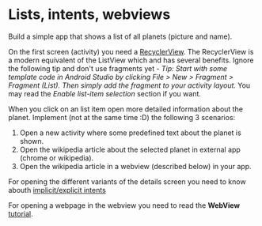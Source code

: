 # Lists, intents, webviews

Build a simple app that shows a list of all planets (picture and name). 

On the first screen (activity) you need a [RecyclerView](https://developer.android.com/guide/topics/ui/layout/recyclerview.html). The RecyclerView is a modern equivalent of the ListView which and has several benefits.
Ignore the following tip and don't use fragments yet - 
_Tip: Start with some template code in Android Studio by clicking File > New > Fragment > Fragment (List). Then simply add the fragment to your activity layout._ 
You may read the _Enable list-item selection_ section if you want.

When you click on an list item open more detailed information about the planet. Implement (not at the same time :D) the following 3 scenarios:

1. Open a new activity where some predefined text about the planet is shown. 
2. Open the wikipedia article about the selected planet in external app (chrome or wikipedia).
3. Open the wikipedia article in a webview (described below) in your app.

For opening the different variants of the details screen you need to know abouth [implicit/explicit intents](https://developer.android.com/guide/components/intents-filters.html)  

For opening a webpage in the webview you need to read the __WebView__ [tutorial](https://developer.android.com/guide/webapps/webview.html).